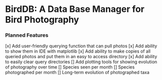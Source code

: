 # BirdDB: A Data Base Manager for Bird Photography


### Planned Features
[x] Add user-friendly querying function that can pull photos
  [x] Add ability to show them in IDE with matplotlib
  [x] Add ability to make copies of all queried photos and put them in an easy to access directory
  [x] Add ability to easily clear query directories
[] Add plotting tools for showing evolution of photography over time
  [] Species seen per month
  [] Species photographed per month
  [] Long-term evolution of photographed taxa
